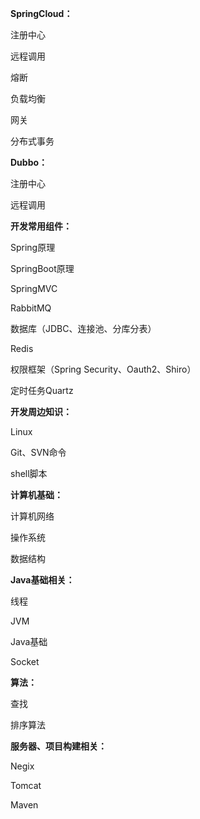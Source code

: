 **SpringCloud：**

注册中心

远程调用

熔断

负载均衡

网关

分布式事务

**Dubbo：**

注册中心

远程调用

**开发常用组件：**

Spring原理

SpringBoot原理

SpringMVC

RabbitMQ

数据库（JDBC、连接池、分库分表）

Redis

权限框架（Spring Security、Oauth2、Shiro）

定时任务Quartz

**开发周边知识：**

Linux

Git、SVN命令

shell脚本

**计算机基础：**

计算机网络

操作系统

数据结构

**Java基础相关：**

线程

JVM

Java基础

Socket

**算法：**

查找

排序算法

**服务器、项目构建相关：**

Negix

Tomcat

Maven